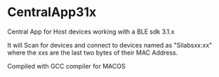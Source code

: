 # CentralApp31x
Central App for Host devices working with a BLE sdk 3.1.x

It will Scan for devices and connect to devices named as "Silabsxx:xx" where the xxs are the last two bytes of their MAC Address.

Compiled with GCC compiler for MACOS
